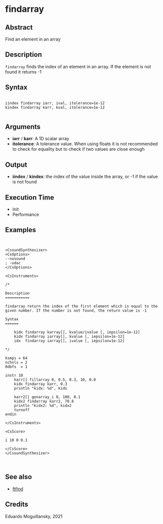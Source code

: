 # findarray

## Abstract

Find an element in an array

## Description

``findarray`` finds the index of an element in an array. If the element is not found
it returns -1

## Syntax


```csound

iindex findarray iarr, ival, itolerance=1e-12
kindex findarray karr, kval, itolerance=1e-12


```
    
## Arguments

* **iarr** / **karr**: A 1D scalar array
* **itolerance**: A tolerance value. When using floats it is not recommended to 
check for equality but to check if two values are close enough

## Output

* **iindex** / **kindex**: the index of the value inside the array, or -1 if the value is not found

## Execution Time

* Init 
* Performance

## Examples


```csound


<CsoundSynthesizer>
<CsOptions>
--nosound
; -odac
</CsOptions>

<CsInstruments>

/*

Description
===========

findarray return the index of the first element which is equal to the 
given number. If the number is not found, the return value is -1

Syntax
======

    kidx findarray karray[], kvalue/ivalue [, iepsilon=1e-12]
    kidx findarray iarray[], kvalue [, iepsilon=1e-12]
    idx  findarray iarray[], ivalue [, iepsilon=1e-12]
    
*/

ksmps = 64
nchnls = 2
0dbfs  = 1

instr 10
    karr[] fillarray 0, 0.5, 0.3, 10, 0.8
    kidx findarray karr, 0.3
    println "kidx: %d", kidx

    karr2[] genarray_i 0, 100, 0.1
    kidx2 findarray karr2, 70.8
    println "kidx2: %d", kidx2
    turnoff
endin

</CsInstruments>

<CsScore>

i 10 0 0.1

</CsScore>
</CsoundSynthesizer>



```


## See also

* [ftfind](ftfind.md)

## Credits

Eduardo Moguillansky, 2021
